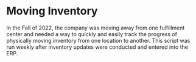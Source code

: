 # Moving Inventory
In the Fall of 2022, the company was moving away from one fulfillment center and needed a way to quickly and easily track the progress of physically moving inventory from one location to another. This script was run weekly after inventory updates were conducted and entered into the ERP.
